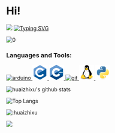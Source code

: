 # Hi!
![](https://s2.loli.net/2022/07/28/9n2MRmLpq4Bbxv1.png)
[![Typing SVG](https://readme-typing-svg.herokuapp.com?center=true&lines=Yuquan%EF%BC%8C%E5%8A%A0%E6%B2%B9%EF%BC%81)](https://git.io/typing-svg)

![0](https://github.com/huaizhixu/huaizhixu/assets/108015790/ef25f418-09d7-45ba-a401-147405f917ba)

<h3 align="left">Languages and Tools:</h3>
<p align="left"> <a href="https://www.arduino.cc/" target="_blank" rel="noreferrer"> <img src="https://cdn.worldvectorlogo.com/logos/arduino-1.svg" alt="arduino" width="40" height="40"/> </a> <a href="https://www.cprogramming.com/" target="_blank" rel="noreferrer"> <img src="https://raw.githubusercontent.com/devicons/devicon/master/icons/c/c-original.svg" alt="c" width="40" height="40"/> </a> <a href="https://www.w3schools.com/cpp/" target="_blank" rel="noreferrer"> <img src="https://raw.githubusercontent.com/devicons/devicon/master/icons/cplusplus/cplusplus-original.svg" alt="cplusplus" width="40" height="40"/> </a> <a href="https://git-scm.com/" target="_blank" rel="noreferrer"> <img src="https://www.vectorlogo.zone/logos/git-scm/git-scm-icon.svg" alt="git" width="40" height="40"/> </a> <a href="https://www.linux.org/" target="_blank" rel="noreferrer"> <img src="https://raw.githubusercontent.com/devicons/devicon/master/icons/linux/linux-original.svg" alt="linux" width="40" height="40"/> </a> <a href="https://www.python.org" target="_blank" rel="noreferrer"> <img src="https://raw.githubusercontent.com/devicons/devicon/master/icons/python/python-original.svg" alt="python" width="40" height="40"/> </a> </p>

![huaizhixu's github stats](https://github-readme-stats.vercel.app/api?username=huaizhixu&theme=vue-dark)

![Top Langs](https://github-readme-stats.vercel.app/api/top-langs/?username=huaizhixu&layout=compact&theme=vue-dark)

![:huaizhixu](https://count.getloli.com/get/@:huaizhixu?theme=rule34)

![](https://img.shields.io/badge/%E5%86%99%E4%BD%9C%E5%B7%A5%E5%85%B7-Typora-yellowgreen)



